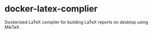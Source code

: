 # docker-latex-complier
Dockerized LaTeX compiler for building LaTeX reports on desktop using MikTeX
